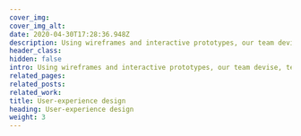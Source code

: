 ```yaml
---
cover_img: 
cover_img_alt:
date: 2020-04-30T17:28:36.948Z
description: Using wireframes and interactive prototypes, our team devise, test and improve designs for components, templates and user journeys regularly to ensure the best results possible for our clients.
header_class: 
hidden: false
intro: Using wireframes and interactive prototypes, our team devise, test and improve designs for components, templates and user journeys regularly to ensure the best results possible for our clients.
related_pages:
related_posts:
related_work:
title: User-experience design
heading: User-experience design
weight: 3
---
```

